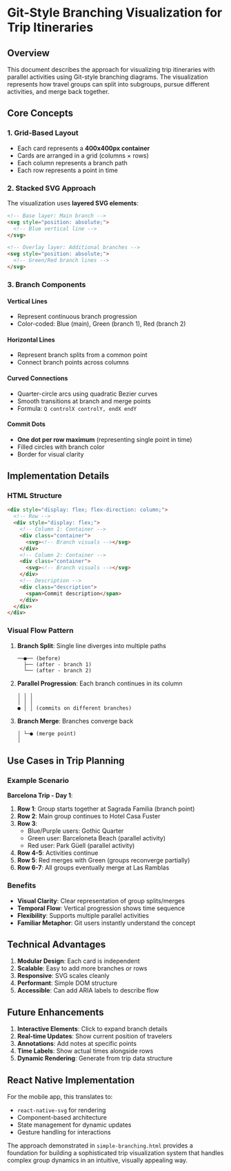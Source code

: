 # Git-Style Branching Visualization for Trip Itineraries

## Overview
This document describes the approach for visualizing trip itineraries with parallel activities using Git-style branching diagrams. The visualization represents how travel groups can split into subgroups, pursue different activities, and merge back together.

## Core Concepts

### 1. Grid-Based Layout
- Each card represents a **400x400px container**
- Cards are arranged in a grid (columns × rows)
- Each column represents a branch path
- Each row represents a point in time

### 2. Stacked SVG Approach
The visualization uses **layered SVG elements**:
```html
<!-- Base layer: Main branch -->
<svg style="position: absolute;">
  <!-- Blue vertical line -->
</svg>

<!-- Overlay layer: Additional branches -->
<svg style="position: absolute;">
  <!-- Green/Red branch lines -->
</svg>
```

### 3. Branch Components

#### Vertical Lines
- Represent continuous branch progression
- Color-coded: Blue (main), Green (branch 1), Red (branch 2)

#### Horizontal Lines
- Represent branch splits from a common point
- Connect branch points across columns

#### Curved Connections
- Quarter-circle arcs using quadratic Bezier curves
- Smooth transitions at branch and merge points
- Formula: `Q controlX controlY, endX endY`

#### Commit Dots
- **One dot per row maximum** (representing single point in time)
- Filled circles with branch color
- Border for visual clarity

## Implementation Details

### HTML Structure
```html
<div style="display: flex; flex-direction: column;">
  <!-- Row -->
  <div style="display: flex;">
    <!-- Column 1: Container -->
    <div class="container">
      <svg><!-- Branch visuals --></svg>
    </div>
    <!-- Column 2: Container -->
    <div class="container">
      <svg><!-- Branch visuals --></svg>
    </div>
    <!-- Description -->
    <div class="description">
      <span>Commit description</span>
    </div>
  </div>
</div>
```

### Visual Flow Pattern

1. **Branch Split**: Single line diverges into multiple paths
   ```
   ──●── (before)
     ├── (after - branch 1)
     └── (after - branch 2)
   ```

2. **Parallel Progression**: Each branch continues in its column
   ```
   │ │ │
   │ │ │
   ● │ │ (commits on different branches)
   ```

3. **Branch Merge**: Branches converge back
   ```
   │ └─● (merge point)
   │
   ```

## Use Cases in Trip Planning

### Example Scenario
**Barcelona Trip - Day 1**:
1. **Row 1**: Group starts together at Sagrada Familia (branch point)
2. **Row 2**: Main group continues to Hotel Casa Fuster
3. **Row 3**:
   - Blue/Purple users: Gothic Quarter
   - Green user: Barceloneta Beach (parallel activity)
   - Red user: Park Güell (parallel activity)
4. **Row 4-5**: Activities continue
5. **Row 5**: Red merges with Green (groups reconverge partially)
6. **Row 6-7**: All groups eventually merge at Las Ramblas

### Benefits
- **Visual Clarity**: Clear representation of group splits/merges
- **Temporal Flow**: Vertical progression shows time sequence
- **Flexibility**: Supports multiple parallel activities
- **Familiar Metaphor**: Git users instantly understand the concept

## Technical Advantages

1. **Modular Design**: Each card is independent
2. **Scalable**: Easy to add more branches or rows
3. **Responsive**: SVG scales cleanly
4. **Performant**: Simple DOM structure
5. **Accessible**: Can add ARIA labels to describe flow

## Future Enhancements

1. **Interactive Elements**: Click to expand branch details
2. **Real-time Updates**: Show current position of travelers
3. **Annotations**: Add notes at specific points
4. **Time Labels**: Show actual times alongside rows
5. **Dynamic Rendering**: Generate from trip data structure

## React Native Implementation

For the mobile app, this translates to:
- `react-native-svg` for rendering
- Component-based architecture
- State management for dynamic updates
- Gesture handling for interactions

The approach demonstrated in `simple-branching.html` provides a foundation for building a sophisticated trip visualization system that handles complex group dynamics in an intuitive, visually appealing way.